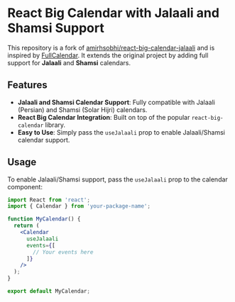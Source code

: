 # React Big Calendar with Jalaali and Shamsi Support

This repository is a fork of [amirhsobhi/react-big-calendar-jalaali](https://github.com/amirhsobhi/react-big-calendar-jalaali) and is inspired by [FullCalendar](http://fullcalendar.io/). It extends the original project by adding full support for **Jalaali** and **Shamsi** calendars.

## Features

- **Jalaali and Shamsi Calendar Support**: Fully compatible with Jalaali (Persian) and Shamsi (Solar Hijri) calendars.
- **React Big Calendar Integration**: Built on top of the popular `react-big-calendar` library.
- **Easy to Use**: Simply pass the `useJalaali` prop to enable Jalaali/Shamsi calendar support.

## Usage

To enable Jalaali/Shamsi support, pass the `useJalaali` prop to the calendar component:

```jsx
import React from 'react';
import { Calendar } from 'your-package-name';

function MyCalendar() {
  return (
    <Calendar
      useJalaali
      events={[
        // Your events here
      ]}
    />
  );
}

export default MyCalendar;
